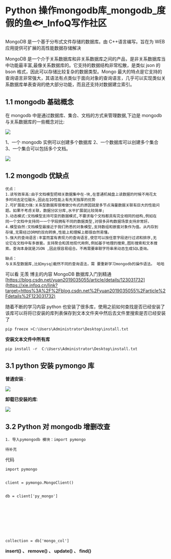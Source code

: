 # Python 操作mongodb库_mongodb_度假的鱼🐟_InfoQ写作社区
MongoDB 是一个基于分布式文件存储的数据库。由 C++语言编写。旨在为 WEB 应用提供可扩展的高性能数据存储解决

MongoDB 是一个介于关系数据库和非关系数据库之间的产品，是非关系数据库当中功能最丰富,最像关系数据库的。它支持的数据结构非常松散，是类似 json 的 bson 格式，因此可以存储比较复杂的数据类型。Mongo 最大的特点是它支持的查询语言非常强大，其语法有点类似于面向对象的查询语言，几乎可以实现类似关系数据库单表查询的绝大部分功能，而且还支持对数据建立索引。

1.1 mongodb 基础概念
----------------

在 mongodb 中是通过数据库、集合、文档的方式来管理数据,下边是 mongodb 与关系数据库的一些概念对比:

![](https://static001.geekbang.org/infoq/d6/d682392cf78873bf1d30cc07538b9851.png)

1、一个 mongodb 实例可以创建多个数据库 2、一个数据库可以创建多个集合 3、一个集合可以包括多个文档。

![](https://static001.geekbang.org/infoq/c1/c17cc63834964729e8253d92d71ba80c.png)

1.2 mongodb 优缺点
---------------

```
优点：
1.读写效率高:由于文档模型把相关数据集中在-块,在普通机械盘上读数据的时候不用花太
多时间去定位磁头,因此在IO性能上有先天独厚的优势
2.可扩展能力强:关系型数据库很难做分布式的原因就是多节点海量数据关联有巨大的性能问
题。如果不考虑关联，数据分区分库,水平扩展就比较简单;
3.动态模式:文档模型支持可变的数据模式,不要求每个文档都具有完全相同的结构,例如在
同一个文档中支持同一一个字段拥有不同的数据类型,对很多异构数据场景支持非常好。
4.模型自然:文档模型最接近于我们熟悉的对象模型,支持数组和嵌套对象作为值。从内存到
存储,无需经过ORM的双向转换,性能上和理解上都很自然易懂。
5.强大的查询语言:丰富而富有表现力的查询语言,使您可以按任意字段进行过滤和排序,无
论它在文档中有多嵌套。支持聚合和其他现代用例,例如基于地理的搜索,图形搜索和文本搜
索。查询本身就是JSON ,因此很容易组合。不再需要串联字符串来动态生成SQL查询。
```

```
缺点：
与关系型数据库,比如mysq|截然不同的查询语法，需 要重新学习mongodb的操作语法。 哈哈
```

可以看 无羡 博主的内容 MongoDB 数据库入门到精通 [https://blog.csdn.net/yuan2019035055/article/details/123031732](https://xie.infoq.cn/link?target=https%3A%2F%2Fblog.csdn.net%2Fyuan2019035055%2Farticle%2Fdetails%2F123031732)  

随着不断的学习内容 python 也安装了很多库，使用之前如何查找是否已经安装了该库可以将将已安装的库列表保存到文本文件夹中然后去文件里搜索是否已经安装了

```
pip freeze >C:\Users\Administrator\Desktop\install.txt
```

**安装文本文件中所有库**

```
pip install -r  C:\Users\Administrator\Desktop\install.txt
```

3.1 python 安装 pymongo 库
-----------------------

**普通安装** :

![](https://static001.geekbang.org/infoq/c0/c026cc167a0dbceeb280e3d6b56d2d31.png)

**卸载已安装的库**:

![](https://static001.geekbang.org/infoq/72/72c9b58979bd69ecf2266a4afc7df3fc.png)

3.2 Python 对 mongodb 增删改查
-------------------------

```
1. 导入pymongodb 模块：import pymongo

待补充
```

代码

```
import pymongo


client = pymongo.MongoClient()


db = client['py_mongo']









collection = db['mongo_col']
```

**insert() 、 remove() 、 update() 、 find()**